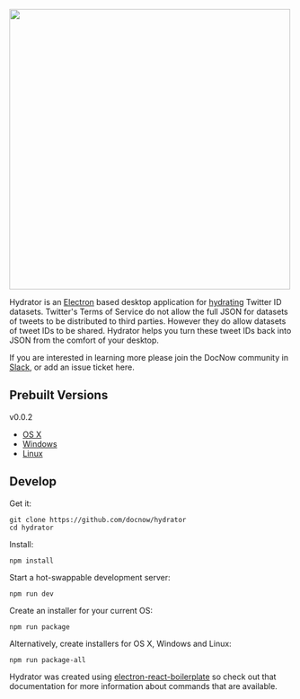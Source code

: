 <img width="500" src="https://raw.githubusercontent.com/docnow/hydrator/master/app/images/screencap.png"
/> 

Hydrator is an [Electron] based desktop application for [hydrating] Twitter ID
datasets. Twitter's Terms of Service do not allow the full JSON for datasets of
tweets to be distributed to third parties. However they do allow datasets of
tweet IDs to be shared. Hydrator helps you turn these tweet IDs back into JSON
from the comfort of your desktop.

If you are interested in learning more please join the DocNow community in
[Slack], or add an issue ticket here.

## Prebuilt Versions

v0.0.2 

* [OS X](https://s3.amazonaws.com/docnow-web/Hydrator-0.0.2.dmg)
* [Windows](https://s3.amazonaws.com/docnow-web/Hydrator-Setup-0.0.2.exe)
* [Linux](https://s3.amazonaws.com/docnow-web/Hydrator_0.0.2_amd64.deb)

## Develop

Get it:

    git clone https://github.com/docnow/hydrator
    cd hydrator

Install:

    npm install

Start a hot-swappable development server:

    npm run dev

Create an installer for your current OS:

    npm run package

Alternatively, create installers for OS X, Windows and Linux:

    npm run package-all

Hydrator was created using [electron-react-boilerplate] so check out that
documentation for more information about commands that are available.

[Electron]: http://electron.atom.io/
[Slack]: https://docnowteam.slack.com
[electron-react-boilerplate]: https://github.com/chentsulin/electron-react-boilerplate
[hydrating]: https://medium.com/on-archivy/on-forgetting-e01a2b95272#.lrkof12q5
